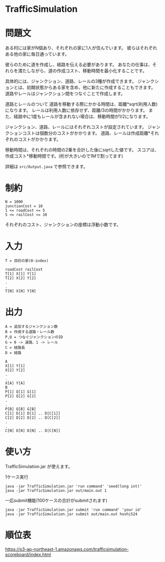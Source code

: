 # TrafficSimulation

# 問題文

ある村には家がN個あり、それぞれの家に1人が住んでいます。
彼らはそれぞれある他の家に毎日通っています。

彼らのために道を作成し、経路を伝える必要があります。
あなたの仕事は、それらを満たしながら、道の作成コスト、移動時間を最小化することです。

具体的には、ジャンクション、道路、レールの3種が作成できます。
ジャンクションとは、初期状態からある家を含め、他に新たに作成することもできます。
道路やレールはジャンクション間をつなぐことで作成します。

道路とレールのついて
道路を移動する際にかかる時間は、距離*sqrt(利用人数)になります。
レールは利用人数に依存せず、距離/3の時間がかかります。
また、経路中に1度もレールが含まれない場合は、移動時間が1/2になります。

ジャンクション、道路、レールにはそれぞれコストが設定されています。
ジャンクションコストは個数分のコストがかかります。
道路、レールは作成距離*それぞれのコストがかかります。

移動時間は、それぞれの時間の2乗を合計した後にsqrtした値です。
スコアは、作成コスト*移動時間です。(桁が大きいので1Mで割ってます)

詳細は `src/Output.java` で参照できます。

# 制約

```
N = 1000
junctionCost = 10
1 <= roadCost <= 5
5 <= railCost <= 10
```

それぞれのコスト、ジャンクションの座標は浮動小数です。

# 入力

```
T = 目的の家(0-index)
```

```
roadCost railCost
T[1] X[1] Y[1]
T[2] X[2] Y[2]
.
.
T[N] X[N] Y[N]
```

# 出力

```
A = 追加するジャンクション数
B = 作成する道路・レール数
P,Q = つなぐジャンクションのID
G = 0 -> 道路、1 -> レール
C = 経路長
D = 経路
```

```
A
X[1] Y[1]
X[2] Y[2]
.
.
X[A] Y[A]
B
P[1] Q[1] G[1]
P[2] Q[2] G[2]
.
.
P[B] Q[B] G[B]
C[1] D[1] D[1] .. D[C[1]]
C[2] D[2] D[2] .. D[C[2]]
.
.
C[N] D[N] D[N] .. D[C[N]]
```

# 使い方

TrafficSimulation.jar が使えます。

1ケース実行
```
java -jar TrafficSimulation.jar 'run command' 'seed(long int)'
java -jar TrafficSimulation.jar out/main.out 1
```

一応submit機能(100ケースの合計がsubmitされます)
```
java -jar TrafficSimulation.jar submit 'run command' 'your id'
java -jar TrafficSimulation.jar submit out/main.out hoshi524
```

# 順位表

https://s3-ap-northeast-1.amazonaws.com/trafficsimulation-scoreboard/index.html